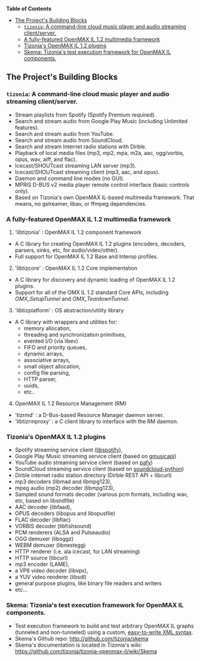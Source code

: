<!-- START doctoc generated TOC please keep comment here to allow auto update -->
<!-- DON'T EDIT THIS SECTION, INSTEAD RE-RUN doctoc TO UPDATE -->
**Table of Contents**

- [The Project's Building Blocks](#the-projects-building-blocks)
  - [`tizonia`: A command-line cloud music player and audio streaming client/server.](#tizonia-a-command-line-cloud-music-player-and-audio-streaming-clientserver)
  - [A fully-featured OpenMAX IL 1.2 multimedia framework](#a-fully-featured-openmax-il-12-multimedia-framework)
  - [Tizonia's OpenMAX IL 1.2 plugins](#tizonias-openmax-il-12-plugins)
  - [Skema: Tizonia's test execution framework for OpenMAX IL components.](#skema-tizonias-test-execution-framework-for-openmax-il-components)

<!-- END doctoc generated TOC please keep comment here to allow auto update -->

## The Project's Building Blocks ##

### `tizonia`: A command-line cloud music player and audio streaming client/server.

* Stream playlists from Spotify (Spotify Premium required).
* Search and stream audio from Google Play Music (including Unlimited features).
* Search and stream audio from YouTube.
* Search and stream audio from SoundCloud.
* Search and stream Internet radio stations with Dirble.
* Playback of local media files (mp3, mp2, mpa, m2a, aac, ogg/vorbis, opus,
  wav, aiff, and flac).
* Icecast/SHOUTcast streaming LAN server (mp3).
* Icecast/SHOUTcast streaming client (mp3, aac, and opus).
* Daemon and command line modes (no GUI).
* MPRIS D-BUS v2 media player remote control interface (basic controls only).
* Based on Tizonia's own OpenMAX IL-based multimedia framework. That means, no
  gstreamer, libav, or ffmpeg dependencies.

### A fully-featured OpenMAX IL 1.2 multimedia framework

1. 'libtizonia' : OpenMAX IL 1.2 component framework
  * A C library for creating OpenMAX IL 1.2 plugins (encoders, decoders,
  parsers, sinks, etc, for audio/video/other).
  * Full support for OpenMAX IL 1.2 Base and Interop profiles.
2. 'libtizcore' : OpenMAX IL 1.2 Core implementation
  * A C library for discovery and dynamic loading of OpenMAX IL 1.2 plugins.
  * Support for all of the OMX IL 1.2 standard Core APIs, including *OMX_SetupTunnel* and *OMX_TeardownTunnel*.
3. 'libtizplatform' : OS abstraction/utility library
  * A C library with wrappers and utilities for:
    * memory allocation,
    * threading and synchronization primitives,
    * evented I/O (via libev)
    * FIFO and priority queues,
    * dynamic arrays,
    * associative arrays,
    * small object allocation,
    * config file parsing,
    * HTTP parser,
    * uuids,
    * etc..
4. OpenMAX IL 1.2 Resource Management (RM)
  * 'tizrmd' : a D-Bus-based Resource Manager daemon server.
  * 'libtizrmproxy' : a C client library to interface with the RM daemon.

### Tizonia's OpenMAX IL 1.2 plugins

  * Spotify streaming service client ([libspotify](https://github.com/mopidy/libspotify-deb)),
  * Google Play Music streaming service client (based on [gmusicapi](https://github.com/simon-weber/gmusicapi))
  * YouTube audio streaming service client (based on [pafy](https://github.com/mps-youtube/pafy))
  * SoundCloud streaming service client (based on [soundcloud-python](https://github.com/soundcloud/soundcloud-python))
  * Dirble internet radio station directory (Dirble REST API + libcurl)
  * mp3 decoders (libmad and libmpg123),
  * mpeg audio (mp2) decoder (libmpg123),
  * Sampled sound formats decoder (various pcm formats, including wav, etc, based on libsndfile)
  * AAC decoder (libfaad),
  * OPUS decoders (libopus and libopusfile)
  * FLAC decoder (libflac)
  * VORBIS decoder (libfishsound)
  * PCM renderers (ALSA and Pulseaudio)
  * OGG demuxer (liboggz)
  * WEBM demuxer (libnestegg)
  * HTTP renderer (i.e. ala icecast, for LAN streaming)
  * HTTP source (libcurl)
  * mp3 encoder (LAME),
  * a VP8 video decoder (libvpx),
  * a YUV video renderer (libsdl)
  * general purpose plugins, like binary file readers and writers
  * etc...

### Skema: Tizonia's test execution framework for OpenMAX IL components.
  * Test execution framework to build and test arbitrary OpenMAX IL graphs (tunneled and
    non-tunneled) using a custom, [easy-to-write XML syntax](http://github.com/tizonia/tizonia-openmax-il/wiki/Mp3Playback101).
  * Skema's Github repo: http://github.com/tizonia/skema
  * Skema's documentation is located in Tizonia's wiki: https://github.com/tizonia/tizonia-openmax-il/wiki/Skema
